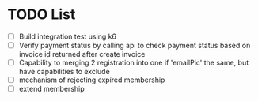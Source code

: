 # TODO List

- [ ] Build integration test using k6
- [ ] Verify payment status by calling api to check payment status based on invoice id returned after create invoice
- [ ] Capability to merging 2 registration into one if 'emailPic' the same, but have capabilities to exclude
- [ ] mechanism of rejecting expired membership
- [ ] extend membership 